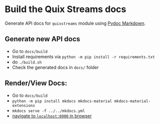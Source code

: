 # Build the Quix Streams docs

Generate API docs for `quixstreams` module using [Pydoc Markdown](https://niklasrosenstein.github.io/pydoc-markdown/just-generate-me-some-markdown/). 


## Generate new API docs

- Go to `docs/build`
- Install requirements via `python -m pip install -r requirements.txt`
- do `./build.sh`
- Check the generated docs in `docs/` folder


## Render/View Docs:
- Go to `docs/build`
- `python -m pip install mkdocs mkdocs-material mkdocs-material-extensions`
- `mkdocs serve -f ../../mkdocs.yml`
- [navigate to `localhost:8000` in browser](`http://localhost:8000`)
